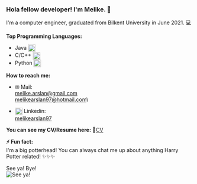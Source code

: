 ### Hola fellow developer! I'm Melike. 👋

I'm a computer engineer, graduated from Bilkent University in June 2021. 💻

**Top Programming Languages:**
- Java <img src="https://simpleicons.org/icons/java.svg" width="20" align=center>
- C/C++ <img src="https://simpleicons.org/icons/cplusplus.svg" width="20" align=center>
- Python <img src="https://simpleicons.org/icons/python.svg" width="20" align=center>


**How to reach me:**
- ✉ Mail:\
melike.arslan@gmail.com\
melikearslan97@hotmail.com\

- <img src="https://simpleicons.org/icons/linkedin.svg" width="20" align=center> Linkedin:\
[melikearslan97](https://www.linkedin.com/in/melikearslan97/)

**You can see my CV/Resume here:**
📄[CV](https://drive.google.com/file/d/1tbnKWUsyAxBW_M1PGSGVHnhhn7DmTNN0/view?usp=sharing)


**⚡ Fun fact:**\
I'm a big potterhead! You can always chat me up about anything Harry Potter related! ✨✨✨

See ya! Bye!\
![See ya!](https://media0.giphy.com/media/xm1Nzhnjfytby/giphy.webp?cid=ecf05e47p07osxuv2xad49tr0p8ngul8apm6fq8ruv6l9use&rid=giphy.webp)


<!--
**melikearslan/melikearslan** is a ✨ _special_ ✨ repository because its `README.md` (this file) appears on your GitHub profile.
-->
